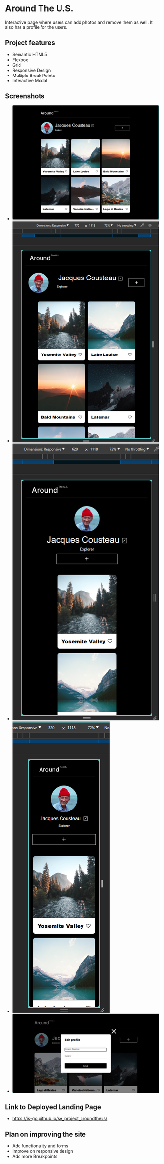# Around The U.S.

Interactive page where users can add photos and remove them as well.
It also has a profile for the users.

## Project features

- Semantic HTML5
- Flexbox
- Grid
- Responsive Design
- Multiple Break Points
- Interactive Modal

## Screenshots

- ![Deskptop Site](./images/demo/Desktop-Screen.png)
- ![770 Breakpoint](./images/demo/770-Breakpoint.png)
- ![620 Breakpoint](./images/demo/620%20Breakpoint.png)
- ![320 Breakpoint](./images/demo/320%20Breakpoint.png)
- ![Interactive Modal](./images/demo/Interactive-Modal.png)

## Link to Deployed Landing Page

- https://is-go.github.io/se_project_aroundtheus/

## Plan on improving the site

- Add functionality and forms
- Improve on responsive design
- Add more Breakpoints
